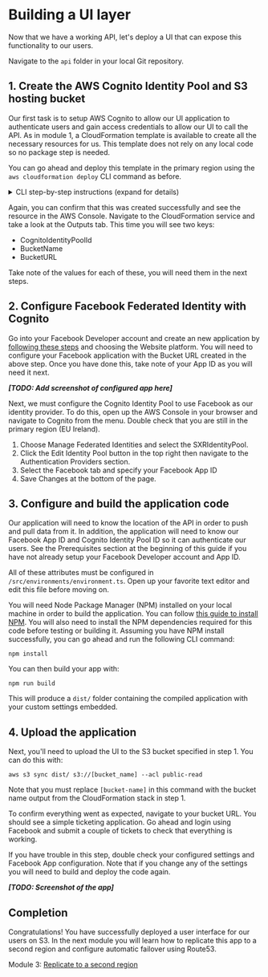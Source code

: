 # Building a UI layer

Now that we have a working API, let's deploy a UI that can expose this functionality to our users.

Navigate to the `api` folder in your local Git repository.

## 1. Create the AWS Cognito Identity Pool and S3 hosting bucket

Our first task is to setup AWS Cognito to allow our UI application to authenticate users and gain access credentials to allow our UI to call the API. As in module 1, a CloudFormation template is available to create all the necessary resources for us. This template does not rely on any local code so no package step is needed.

You can go ahead and deploy this template in the primary region using the `aws cloudformation deploy` CLI command as before.

<details>
<summary>CLI step-by-step instructions (expand for details)</summary>

The full command will look like:

    aws cloudformation deploy \
    --region eu-west-1 \
    --template-file web-ui-stack.yaml \
    --stack-name ticket-service-ui \
    --capabilities CAPABILITY_IAM

</details>

Again, you can confirm that this was created successfully and see the resource in the AWS Console. Navigate to the CloudFormation service and take a look at the Outputs tab. This time you will see two keys:

* CognitoIdentityPoolId
* BucketName
* BucketURL

Take note of the values for each of these, you will need them in the next steps.

## 2. Configure Facebook Federated Identity with Cognito

Go into your Facebook Developer account and create an new application by [following these steps](https://developers.facebook.com/docs/apps/register/) and choosing the Website platform. You will need to configure your Facebook application with the Bucket URL created in the above step. Once you have done this, take note of your App ID as you will need it next.

***[TODO: Add screenshot of configured app here]***

Next, we must configure the Cognito Identity Pool to use Facebook as our identity provider. To do this, open up the AWS Console in your browser and navigate to Cognito from the menu. Double check that you are still in the primary region (EU Ireland).

1. Choose Manage Federated Identities and select the SXRIdentityPool.
2. Click the Edit Identity Pool button in the top right then navigate to the Authentication Providers section.
3. Select the Facebook tab and specify your Facebook App ID
4. Save Changes at the bottom of the page.

## 3. Configure and build the application code

Our application will need to know the location of the API in order to push and pull data from it. In addition, the application will need to know our Facebook App ID and Cognito Identity Pool ID so it can authenticate our users. See the Prerequisites section at the beginning of this guide if you have not already setup your Facebook Developer account and App ID.

All of these attributes must be configured in `/src/environments/environment.ts`. Open up your favorite text editor and edit this file before moving on.

You will need Node Package Manager (NPM) installed on your local machine in order to build the application. You can follow [this guide to install NPM](https://www.npmjs.com/get-npm). You will also need to install the NPM dependencies required for this code before testing or building it. Assuming you have NPM install successfully, you can go ahead and run the following CLI command:

    npm install

You can then build your app with:

    npm run build

This will produce a `dist/` folder containing the compiled application with your custom settings embedded.

## 4. Upload the application

Next, you'll need to upload the UI to the S3 bucket specified in step 1. You can do this with:

    aws s3 sync dist/ s3://[bucket_name] --acl public-read

Note that you must replace `[bucket-name]` in this command with the bucket name output from the CloudFormation stack in step 1.

To confirm everything went as expected, navigate to your bucket URL. You should see a simple ticketing application. Go ahead and login using Facebook and submit a couple of tickets to check that everything is working.

If you have trouble in this step, double check your configured settings and Facebook App configuration. Note that if you change any of the settings you will need to build and deploy the code again.

***[TODO: Screenshot of the app]***

## Completion

Congratulations! You have successfully deployed a user interface for our users on S3. In the next module you will learn how to replicate this app to a second region and configure automatic failover using Route53.

Module 3: [Replicate to a second region](3_Replication/README.md)
